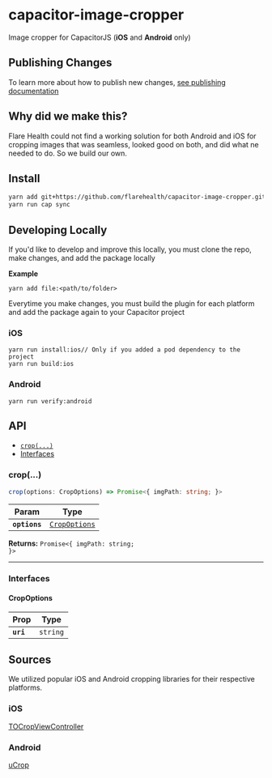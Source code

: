 # capacitor-image-cropper

Image cropper for CapacitorJS (**iOS** and **Android** only)

## Publishing Changes

To learn more about how to publish new changes, [see publishing documentation][#publishing-changes]

## Why did we make this? 

Flare Health could not find a working solution for both Android and iOS for cropping images that was seamless, looked good on both, and did what ne needed to do. So we build our own. 

## Install

```bash
yarn add git+https://github.com/flarehealth/capacitor-image-cropper.git
yarn run cap sync
```

## Developing Locally

If you'd like to develop and improve this locally, you must clone the repo, make changes, and add the package locally

**Example**

```
yarn add file:<path/to/folder>
```

Everytime you make changes, you must build the plugin for each platform and add the package again to your Capacitor project

### iOS

```
yarn run install:ios// Only if you added a pod dependency to the project
yarn run build:ios
```

### Android

```
yarn run verify:android
```

## API

<docgen-index>

* [`crop(...)`](#crop)
* [Interfaces](#interfaces)

</docgen-index>

<docgen-api>
<!--Update the source file JSDoc comments and rerun docgen to update the docs below-->

### crop(...)

```typescript
crop(options: CropOptions) => Promise<{ imgPath: string; }>
```

| Param         | Type                                                |
| ------------- | --------------------------------------------------- |
| **`options`** | <code><a href="#cropoptions">CropOptions</a></code> |

**Returns:** <code>Promise&lt;{ imgPath: string; }&gt;</code>

--------------------


### Interfaces


#### CropOptions

| Prop      | Type                |
| --------- | ------------------- |
| **`uri`** | <code>string</code> |

</docgen-api>

## Sources

We utilized popular iOS and Android cropping libraries for their respective platforms. 

### iOS

[TOCropViewController](https://github.com/TimOliver/TOCropViewController/)

### Android

[uCrop](https://github.com/Yalantis/uCrop)


[#publishing-changes]: /documentation/publishing.md